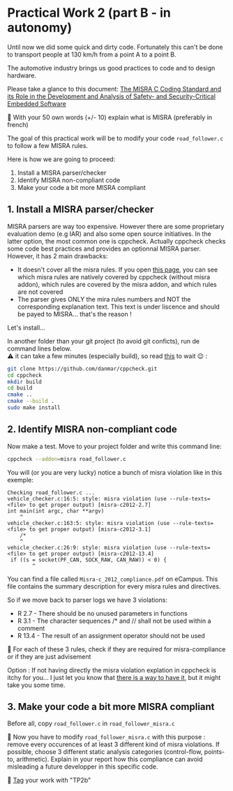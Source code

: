 # Practical Work 2 (part B - in autonomy)

Until now we did some quick and dirty code. Fortunately this can't be done to transport people at 130 km/h from a point A to a point B.  

The automotive industry brings us good practices to code and to design hardware. 

Please take a glance to this document: [The MISRA C Coding Standard and its Role in the Development and Analysis of Safety- and Security-Critical Embedded Software](https://arxiv.org/pdf/1809.00821.pdf)

:pencil: With your 50 own words (+/- 10) explain what is MISRA (preferably in  french)

The goal of this practical work will be to modify your code `road_follower.c` to follow a few MISRA rules.

Here is how we are going to proceed:
  1. Install a MISRA parser/checker
  2. Identify MISRA non-compliant code 
  3. Make your code a bit more MISRA compliant

## 1. Install a MISRA parser/checker

MISRA parsers are way too expensive. However there are some proprietary evaluation demo (e.g IAR) and also some open source initiatives. In the latter option, the most common one is cppcheck. Actually cppcheck checks some code best practices and provides an optionnal MISRA parser. However, it has 2 main drawbacks:
- It doesn't cover all the misra rules. If you open [this page](http://cppcheck.sourceforge.net/misra.php), you can see which misra rules are natively covered by cppcheck (without misra addon), which rules are covered by the misra addon, and which rules are not covered 
- The parser gives ONLY the mira rules numbers and NOT the corresponding explanation text. This text is under liscence and should be payed to MISRA... that's the reason ! 

Let's install...

In another folder than your git project (to avoid git conficts), run de command lines below.  
:warning: it can take a few minutes (especially build), so read [this](https://www.synopsys.com/automotive/what-is-misra.html) to wait :wink: : 

```bash
git clone https://github.com/danmar/cppcheck.git
cd cppcheck
mkdir build
cd build
cmake ..
cmake --build .
sudo make install
```

## 2. Identify MISRA non-compliant code 

Now make a test. Move to your project folder and write this command line:
```bash
cppcheck --addon=misra road_follower.c
```

You will (or you are very lucky) notice a bunch of misra violation like in this exemple:
```
Checking road_follower.c ...
vehicle_checker.c:16:5: style: misra violation (use --rule-texts=<file> to get proper output) [misra-c2012-2.7]
int main(int argc, char **argv)
    ^
vehicle_checker.c:163:5: style: misra violation (use --rule-texts=<file> to get proper output) [misra-c2012-3.1]
    /*
    ^
vehicle_checker.c:26:9: style: misra violation (use --rule-texts=<file> to get proper output) [misra-c2012-13.4]
 if ((s = socket(PF_CAN, SOCK_RAW, CAN_RAW)) < 0) {
        ^
```

You can find a file called `Misra-c_2012_compliance.pdf` on eCampus. This file contains the summary description for every misra rules and directives. 

So if we move back to parser logs we have 3 violations:
- R 2.7 - There should be no unused parameters in functions
- R 3.1 - The character sequences /* and // shall not be used within a comment
- R 13.4 - The result of an assignment operator should not be used

:pencil: For each of these 3 rules, check if they are required for misra-compliance or if they are just advisement

Option : If not having directly the misra violation explation in cppcheck is itchy for you... I just let you know that [there is a way to have it](https://github.com/ChisholmKyle/SublimeLinter-cppcheck-misra), but it might take you some time.


## 3. Make your code a bit more MISRA compliant

Before all, copy `road_follower.c` in `road_follower_misra.c` 

:pencil: Now you have to modify `road_follower_misra.c` with this purpose : remove every occurences of at least 3 different kind of misra violations. If possible, choose 3 different static analysis categories (control-flow, points-to, arithmetic). Explain in your report how this compliance can avoid misleading a future developper in this specific code.


<!--

MISRA



http://my.ldrasoftware.co.uk/repository//miscellaneous/Misra-c_2012_compliance.pdf

http://cppcheck.sourceforge.net/misra.php


https://www.academia.edu/40301277/MISRA_C_2_012_Guidelines_for_the_use_of_the_C_language_in_critical_systems




git clone https://github.com/danmar/cppcheck.git
mkdir build
cd build
cmake ..
cmake --build .
sudo make install


cppcheck --addon=misra vehicle_checker.c





Quest secu CAN :
- Que se passe t'il si on envoi une commande plein gaz et que la communication CAN à un problème ?
> Proposer une solution à implémenter côté simulateur
> 
-->

:pencil: [Tag](https://docs.gitlab.com/ee/university/training/topics/tags.html) your work with "TP2b"